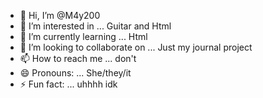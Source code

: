 - 👋 Hi, I’m @M4y200
- 👀 I’m interested in ... Guitar and Html
- 🌱 I’m currently learning ... Html
- 💞️ I’m looking to collaborate on ... Just my journal project
- 📫 How to reach me ... don't
- 😄 Pronouns: ... She/they/it
- ⚡ Fun fact: ... uhhhh idk 

<!---
M4y200/M4y200 is a ✨ special ✨ repository because its `README.md` (this file) appears on your GitHub profile.
You can click the Preview link to take a look at your changes.
--->
